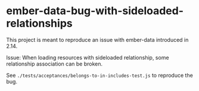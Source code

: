 # ember-data-bug-with-sideloaded-relationships

This project is meant to reproduce an issue with ember-data introduced in 2.14.

Issue: When loading resources with sideloaded relationship, some relationship association can be broken.

See `./tests/acceptances/belongs-to-in-includes-test.js` to reproduce the bug.
